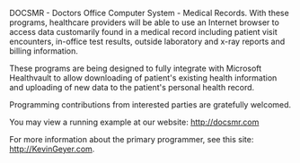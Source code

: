 DOCSMR - Doctors Office Computer System - Medical Records. With these programs, healthcare providers will be able to use an Internet browser to access data customarily found in a medical record including patient visit encounters, in-office test results, outside laboratory and x-ray reports and billing information. 

These programs are being designed to fully integrate with Microsoft Healthvault to allow downloading of patient's existing health information and uploading of new data to the patient's personal health record.

Programming contributions from interested parties are gratefully welcomed.

You may view a running example at our website: http://docsmr.com

For more information about the primary programmer, see this site:
http://KevinGeyer.com.  




